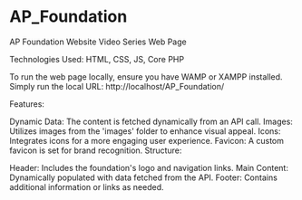 # AP_Foundation

AP Foundation Website Video Series Web Page

Technologies Used: HTML, CSS, JS, Core PHP

To run the web page locally, ensure you have WAMP or XAMPP installed. Simply run the local URL: http://localhost/AP_Foundation/

Features:

Dynamic Data: The content is fetched dynamically from an API call.
Images: Utilizes images from the 'images' folder to enhance visual appeal.
Icons: Integrates icons for a more engaging user experience.
Favicon: A custom favicon is set for brand recognition.
Structure:

Header: Includes the foundation's logo and navigation links.
Main Content: Dynamically populated with data fetched from the API.
Footer: Contains additional information or links as needed.
